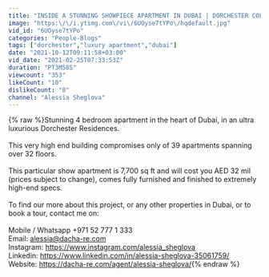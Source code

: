 ```yaml
---
title: "INSIDE A STUNNING SHOWPIECE APARTMENT IN DUBAI | DORCHESTER COLLECTION"
image: "https:\/\/i.ytimg.com\/vi\/6UOyse7tYPo\/hqdefault.jpg"
vid_id: "6UOyse7tYPo"
categories: "People-Blogs"
tags: ["dorchester","luxury apartment","dubai"]
date: "2021-10-12T09:11:58+03:00"
vid_date: "2021-02-25T07:33:53Z"
duration: "PT3M58S"
viewcount: "353"
likeCount: "10"
dislikeCount: "0"
channel: "Alessia Sheglova"
---
```

{% raw %}Stunning 4 bedroom apartment in the heart of Dubai, in an ultra luxurious Dorchester Residences.<br /><br />This very high end building compromises only of 39 apartments spanning over 32 floors.<br /><br />This particular show apartment is 7,700 sq ft and will cost you AED 32 mil (prices subject to change), comes fully furnished and finished to extremely high-end specs.<br /><br />To find our more about this project, or any other properties in Dubai, or to book a tour, contact me on:<br /><br />Mobile / Whatsapp +971 52 777 1 333 <br />Email: alessia@dacha-re.com <br />Instagram: <a rel="nofollow" target="blank" href="https://www.instagram.com/alessia_sheglova">https://www.instagram.com/alessia_sheglova</a><br />Linkedin: <a rel="nofollow" target="blank" href="https://www.linkedin.com/in/alessia-sheglova-35061759/">https://www.linkedin.com/in/alessia-sheglova-35061759/</a> <br />Website: <a rel="nofollow" target="blank" href="https://dacha-re.com/agent/alessia-sheglova/">https://dacha-re.com/agent/alessia-sheglova/</a>{% endraw %}
